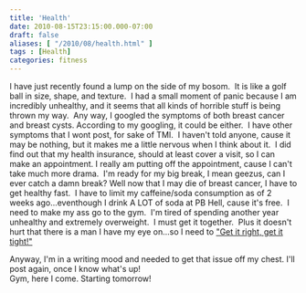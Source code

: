 ```yaml
---
title: 'Health'
date: 2010-08-15T23:15:00.000-07:00
draft: false
aliases: [ "/2010/08/health.html" ]
tags : [Health]
categories: fitness
---
```


I have just recently found a lump on the side of my bosom.  It is like a golf ball in size, shape, and texture.  I had a small moment of panic because I am incredibly unhealthy, and it seems that all kinds of horrible stuff is being thrown my way.  Any way, I googled the symptoms of both breast cancer and breast cysts. According to my googling, it could be either.  I have other symptoms that I wont post, for sake of TMI.  I haven't told anyone, cause it may be nothing, but it makes me a little nervous when I think about it.  I did find out that my health insurance, should at least cover a visit, so I can make an appointment. I really am putting off the appointment, cause I can't take much more drama.  I'm ready for my big break, I mean geezus, can I ever catch a damn break? Well now that I may die of breast cancer, I have to get healthy fast.  I have to limit my caffeine/soda consumption as of 2 weeks ago...eventhough I drink A LOT of soda at PB Hell, cause it's free.  I need to make my ass go to the gym.  I'm tired of spending another year unhealthy and extremely overweight.  I must get it together.  Plus it doesn't hurt that there is a man I have my eye on...so I need to ["Get it right, get it tight!"](http://www.youtube.com/watch?v=Ha7pwjDz1u4)  
  
Anyway, I'm in a writing mood and needed to get that issue off my chest. I'll post again, once I know what's up!  
Gym, here I come. Starting tomorrow!